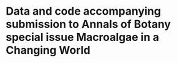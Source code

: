 # Data and code accompanying submission to Annals of Botany special issue Macroalgae in a Changing World
